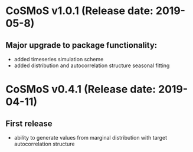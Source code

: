 CoSMoS v1.0.1 (Release date: 2019-05-8)
================

Major upgrade to package functionality:    
----------------
 * added timeseries simulation scheme    
 * added distribution and autocorrelation structure seasonal fitting     

CoSMoS v0.4.1 (Release date: 2019-04-11)
================

First release
----------------
 * ability to generate values from marginal distribution with target autocorrelation structure
